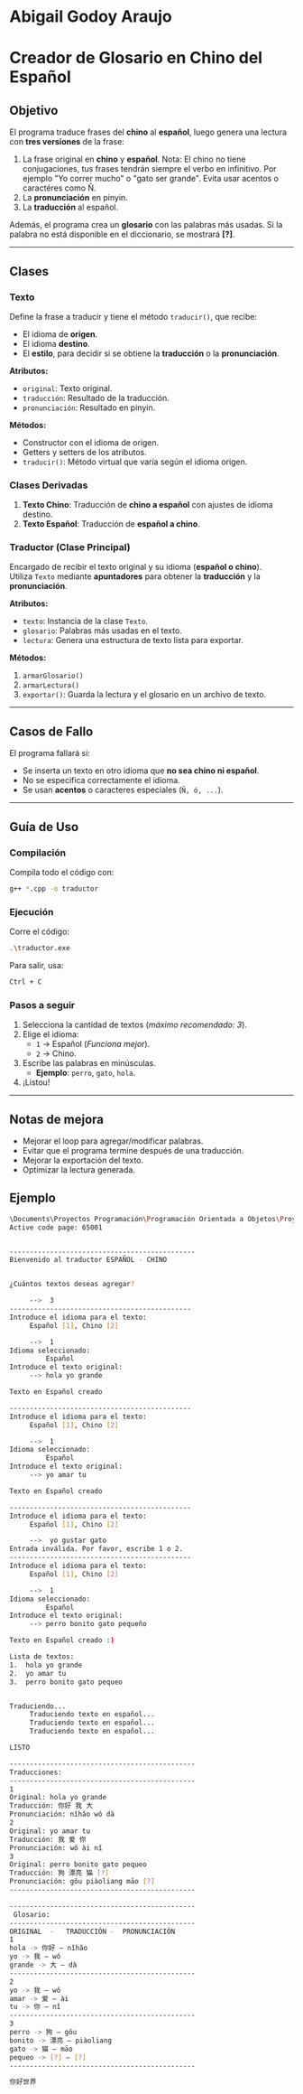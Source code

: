 # Abigail Godoy Araujo
# Creador de Glosario en Chino del Español

## Objetivo
El programa traduce frases del **chino** al **español**, luego genera una lectura con **tres versiones** de la frase:

1. La frase original en **chino** y **español**.
Nota: El chino no tiene conjugaciones, tus frases tendrán siempre el verbo en infinitivo. Por ejemplo "Yo correr mucho" o "gato ser grande".
Evita usar acentos o caractéres como Ñ.
2. La **pronunciación** en pinyin.
3. La **traducción** al español.

Además, el programa crea un **glosario** con las palabras más usadas.
Si la palabra no está disponible en el diccionario, se mostrará **[?]**.

---

## Clases

### **Texto**
Define la frase a traducir y tiene el método `traducir()`, que recibe:
- El idioma de **origen**.
- El idioma **destino**.
- El **estilo**, para decidir si se obtiene la **traducción** o la **pronunciación**.

**Atributos:**  
- `original`: Texto original.  
- `traducción`: Resultado de la traducción.  
- `pronunciación`: Resultado en pinyin.  

**Métodos:**  
- Constructor con el idioma de origen.  
- Getters y setters de los atributos.  
- `traducir()`: Método virtual que varía según el idioma origen.  

### **Clases Derivadas**
1. **Texto Chino**: Traducción de **chino a español** con ajustes de idioma destino.
2. **Texto Español**: Traducción de **español a chino**.

### **Traductor (Clase Principal)**
Encargado de recibir el texto original y su idioma (**español o chino**).  
Utiliza `Texto` mediante **apuntadores** para obtener la **traducción** y la **pronunciación**.

**Atributos:**  
- `texto`: Instancia de la clase `Texto`.  
- `glosario`: Palabras más usadas en el texto.  
- `lectura`: Genera una estructura de texto lista para exportar.  

**Métodos:**  
1. `armarGlosario()`  
2. `armarLectura()`  
3. `exportar()`: Guarda la lectura y el glosario en un archivo de texto.  

---

## Casos de Fallo
El programa fallará si:
- Se inserta un texto en otro idioma que **no sea chino ni español**.
- No se especifica correctamente el idioma.
- Se usan **acentos** o caracteres especiales (`Ñ, ó, ...`).

---

## Guía de Uso

### **Compilación**
Compila todo el código con:
```sh
g++ *.cpp -o traductor
```

### **Ejecución**
Corre el código:
```sh
.\traductor.exe
```

Para salir, usa:
```sh
Ctrl + C
```

### **Pasos a seguir**
1. Selecciona la cantidad de textos (*máximo recomendado: 3*).
2. Elige el idioma:
   - `1` → Español (*Funciona mejor*).
   - `2` → Chino.
3. Escribe las palabras en minúsculas.  
   - **Ejemplo**: `perro`, `gato`, `hola`.
4. ¡Listou!

---

## Notas de mejora
- Mejorar el loop para agregar/modificar palabras.
- Evitar que el programa termine después de una traducción.
- Mejorar la exportación del texto.
- Optimizar la lectura generada.

## Ejemplo
```sh
\Documents\Proyectos Programación\Programación Orientada a Objetos\Proyecto OOP 1> .\a.exe
Active code page: 65001


----------------------------------------------
Bienvenido al traductor ESPAÑOL - CHINO


¿Cuántos textos deseas agregar?

     -->  3
---------------------------------------------
Introduce el idioma para el texto:
     Español [1], Chino [2]

     -->  1
Idioma seleccionado:
         Español
Introduce el texto original:
     --> hola yo grande 

Texto en Español creado

---------------------------------------------
Introduce el idioma para el texto:
     Español [1], Chino [2]

     -->  1 
Idioma seleccionado:
         Español
Introduce el texto original:
     --> yo amar tu

Texto en Español creado

---------------------------------------------
Introduce el idioma para el texto:
     Español [1], Chino [2]

     -->  yo gustar gato
Entrada inválida. Por favor, escribe 1 o 2.
---------------------------------------------
Introduce el idioma para el texto:
     Español [1], Chino [2]

     -->  1
Idioma seleccionado:
         Español
Introduce el texto original:
     --> perro bonito gato pequeño

Texto en Español creado :)

Lista de textos:
1.  hola yo grande
2.  yo amar tu
3.  perro bonito gato pequeo


Traduciendo...
     Traduciendo texto en español...
     Traduciendo texto en español...
     Traduciendo texto en español...

LISTO

----------------------------------------------
Traducciones:
----------------------------------------------
1
Original: hola yo grande
Traducción: 你好 我 大
Pronunciación: nǐhǎo wǒ dà
2
Original: yo amar tu
Traducción: 我 爱 你
Pronunciación: wǒ ài nǐ
3
Original: perro bonito gato pequeo
Traducción: 狗 漂亮 猫 [?]
Pronunciación: gǒu piàoliang māo [?]
----------------------------------------------

----------------------------------------------
 Glosario:
----------------------------------------------
ORIGINAL  -   TRADUCCIÓN -  PRONUNCIACIÓN
1
hola -> 你好 — nǐhǎo
yo -> 我 — wǒ
grande -> 大 — dà
----------------------------------------------
2
yo -> 我 — wǒ
amar -> 爱 — ài
tu -> 你 — nǐ
----------------------------------------------
3
perro -> 狗 — gǒu
bonito -> 漂亮 — piàoliang
gato -> 猫 — māo
pequeo -> [?] — [?]
----------------------------------------------

你好世界
```
